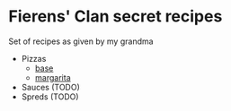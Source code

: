 # Fierens' Clan secret recipes

Set of recipes as given by my grandma

- Pizzas 
	- [base](Pizzas/base.md)
	- [margarita](Pizzas/margarita.md)
- Sauces (TODO)
- Spreds (TODO)
